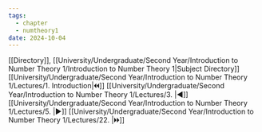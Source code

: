 ```yaml
---
tags:
  - chapter
  - numtheory1
date: 2024-10-04
---
```

[[Directory]], [[University/Undergraduate/Second Year/Introduction to Number Theory 1/Introduction to Number Theory 1|Subject Directory]]
[[University/Undergraduate/Second Year/Introduction to Number Theory 1/Lectures/1. Introduction|🞀🞀]] [[University/Undergraduate/Second Year/Introduction to Number Theory 1/Lectures/3. |◀]] [[University/Undergraduate/Second Year/Introduction to Number Theory 1/Lectures/5. |▶]] [[University/Undergraduate/Second Year/Introduction to Number Theory 1/Lectures/22. |🞂🞂]]
# 
## 
### 